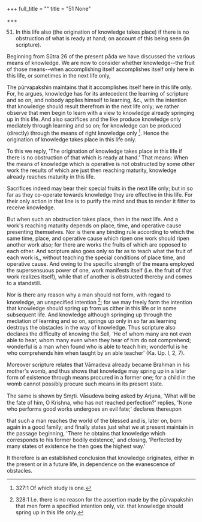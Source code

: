 +++
full_title = ""
title = "51 None"

+++


51. In this life also (the origination of knowledge takes place) if there is no obstruction of what is ready at hand; on account of this being seen (in scripture).

Beginning from Sūtra 26 of the present pāda we have discussed the various means of knowledge. We are now to consider whether knowledge--the fruit of those means--when accomplishing itself accomplishes itself only here in this life, or sometimes in the next life only,

The pūrvapakshin maintains that it accomplishes itself here in this life only. For, he argues, knowledge has for its antecedent the learning of scripture and so on, and nobody applies himself to learning, &c., with the intention that knowledge should result therefrom in the next life only; we rather observe that men begin to learn with a view to knowledge already springing up in this life. And also sacrifices and the like produce knowledge only mediately through learning and so on; for knowledge can be produced (directly) through the means of right knowledge only [^fn_205]. Hence the origination of knowledge takes place in this life only.

To this we reply, 'The origination of knowledge takes place in this life if there is no obstruction of that which is ready at hand.' That means: When the means of knowledge which is operative is not obstructed by some other work the results of which are just then reaching maturity, knowledge already reaches maturity in this life.

[^fn_205]: 327:1 Of which study is one.

Sacrifices indeed may bear their special fruits in the next life only; but in so far as they co-operate towards knowledge they are effective in this life. For their only action in that line is to purify the mind and thus to render it fitter to receive knowledge.

 But when such an obstruction takes place, then in the next life. And a work's reaching maturity depends on place, time, and operative cause presenting themselves. Nor is there any binding rule according to which the same time, place, and operative cause which ripen one work should ripen another work also; for there are works the fruits of which are opposed to each other. And scripture also goes only so far as to teach what the fruit of each work is,, without teaching the special conditions of place time, and operative cause. And owing to the specific strength of the means employed the supersensuous power of one, work manifests itself (i.e. the fruit of that work realizes itself), while that of another is obstructed thereby and comes to a standstill.

Nor is there any reason why a man should not form, with regard to knowledge, an unspecified intention [^fn_206]; for we may freely form the intention that knowledge should spring up from us cither in this life or in some subsequent life. And knowledge although springing up through the mediation of learning and so on, springs up only in so far as learning destroys the obstacles in the way of knowledge. Thus scripture also declares the difficulty of knowing the Sell, 'He of whom many are not even able to hear, whom many even when they hear of him do not comprehend; wonderful is a man when found who is able to teach him; wonderful is he who comprehends him when taught by an able teacher' (Ka. Up. I, 2, 7).

Moreover scripture relates that Vāmadeva already became Brahman in his mother's womb, and thus shows that knowledge may spring up in a later form of existence through means procured in a former one; for a child in the womb cannot possibly procure such means in its present state.

[^fn_206]: 328:1 I.e. there is no reason for the assertion made by the pūrvapakshin that men form a specified intention only, viz. that knowledge should spring up in this life only.

The same is shown by Smr̥ti. Vāsudeva being asked by Arjuna, 'What will be the fate of him, O Krishna, who has not reached perfection?' replies, 'None who performs good works undergoes an evil fate;' declares thereupon

that such a man reaches the world of the blessed and is, later on, born again in a good family; and finally states just what we at present maintain in the passage beginning, 'There he obtains that knowledge which corresponds to his former bodily existence,' and closing, 'Perfected by many states of existence he then goes the highest way.'

It therefore is an established conclusion that knowledge originates, either in the present or in a future life, in dependence on the evanescence of obstacles.

